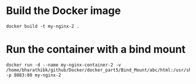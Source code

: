 # Build the Docker image

```
docker build -t my-nginx-2 .
```

# Run the container with a bind mount

```
docker run -d --name my-nginx-container-2 -v /home/bharathibk/github/Docker/docker_part5/Bind_Mount/abc/html:/usr/share/nginx/html -p 8083:80 my-nginx-2
```
